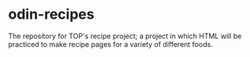 # odin-recipes
The repository for TOP's recipe project; a project in which HTML will be practiced to make recipe pages for a variety of different foods.
